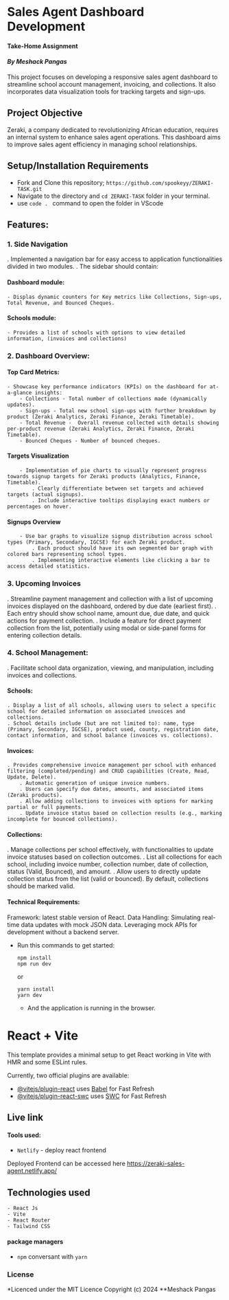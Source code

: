 # Sales Agent Dashboard Development
#### Take-Home Assignment
#### *By Meshack Pangas*
This project focuses on developing a responsive sales agent dashboard to streamline school account management, invoicing, and collections. It also incorporates data visualization tools for tracking targets and sign-ups.

## Project Objective
Zeraki, a company dedicated to revolutionizing African education, requires an internal system to enhance sales agent operations. This dashboard aims to improve sales agent efficiency in managing school relationships.

## Setup/Installation Requirements
- Fork and Clone this repository; `https://github.com/spookeyy/ZERAKI-TASK.git`
- Navigate to the directory and `cd ZERAKI-TASK` folder in your terminal.
- use `code . ` command to open the folder in VScode

## Features:
### 1. Side Navigation
. Implemented a navigation bar for easy access to application functionalities divided in two modules.
. The sidebar should contain:
#### Dashboard module: 
    - Displas dynamic counters for Key metrics like Collections, Sign-ups, Total Revenue, and Bounced Cheques.
#### Schools module: 
    - Provides a list of schools with options to view detailed information, (invoices and collections)
### 2. Dashboard Overview:
#### Top Card Metrics: 
    - Showcase key performance indicators (KPIs) on the dashboard for at-a-glance insights:
        - Collections - Total number of collections made (dynamically updates).
        - Sign-ups - Total new school sign-ups with further breakdown by product (Zeraki Analytics, Zeraki Finance, Zeraki Timetable).
        - Total Revenue -  Overall revenue collected with details showing per-product revenue (Zeraki Analytics, Zeraki Finance, Zeraki Timetable).
        - Bounced Cheques - Number of bounced cheques.
#### Targets Visualization
        - Implementation of pie charts to visually represent progress towards signup targets for Zeraki products (Analytics, Finance, Timetable).
            . Clearly differentiate between set targets and achieved targets (actual signups).
            . Include interactive tooltips displaying exact numbers or percentages on hover.

#### Signups Overview
        - Use bar graphs to visualize signup distribution across school types (Primary, Secondary, IGCSE) for each Zeraki product.
            . Each product should have its own segmented bar graph with colored bars representing school types.
            . Implementing interactive elements like clicking a bar to access detailed statistics.
### 3. Upcoming Invoices
. Streamline payment management and collection with a list of upcoming invoices displayed on the dashboard, ordered by due date (earliest first).
    . Each entry should show school name, amount due, due date, and quick actions for payment collection.
    . Include a feature for direct payment collection from the list, potentially using modal or side-panel forms for entering collection details.
### 4. School Management:

. Facilitate school data organization, viewing, and manipulation, including invoices and collections.

#### Schools:

    . Display a list of all schools, allowing users to select a specific school for detailed information on associated invoices and collections.
    . School details include (but are not limited to): name, type (Primary, Secondary, IGCSE), product used, county, registration date, contact information, and school balance (invoices vs. collections).
#### Invoices:

    . Provides comprehensive invoice management per school with enhanced filtering (completed/pending) and CRUD capabilities (Create, Read, Update, Delete).
        . Automatic generation of unique invoice numbers.
        . Users can specify due dates, amounts, and associated items (Zeraki products).
        . Allow adding collections to invoices with options for marking partial or full payments.
        . Update invoice status based on collection results (e.g., marking incomplete for bounced collections).
#### Collections:

. Manage collections per school effectively, with functionalities to update invoice statuses based on collection outcomes.
    . List all collections for each school, including invoice number, collection number, date of collection, status (Valid, Bounced), and amount.
    . Allow users to directly update collection status from the list (valid or bounced). By default, collections should be marked valid.



#### Technical Requirements:

Framework: latest stable version of React.
Data Handling: Simulating real-time data updates with mock JSON data. Leveraging mock APIs for development without a backend server.


- Run this commands to get started:
  ```
  npm install
  npm run dev
  ```
  or
  ```
  yarn install
  yarn dev
  ```
  - And the application is running in the browser.
# React + Vite
This template provides a minimal setup to get React working in Vite with HMR and some ESLint rules.

Currently, two official plugins are available:

- [@vitejs/plugin-react](https://github.com/vitejs/vite-plugin-react/blob/main/packages/plugin-react/README.md) uses [Babel](https://babeljs.io/) for Fast Refresh
- [@vitejs/plugin-react-swc](https://github.com/vitejs/vite-plugin-react-swc) uses [SWC](https://swc.rs/) for Fast Refresh


## Live link
#### Tools used: 
- `Netlify` - deploy react frontend
<!-- - `Render` - deploy backend (mock server) -->
  
Deployed Frontend can be accessed here https://zeraki-sales-agent.netlify.app/



## Technologies used
    - React Js
    - Vite
    - React Router
    - Tailwind CSS
#### package managers
- ```npm``` conversant with ```yarn```
    
### License
*Licenced under the MIT Licence
Copyright (c) 2024 **Meshack Pangas
